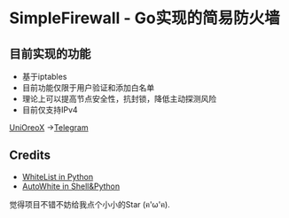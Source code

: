 # SimpleFirewall - Go实现的简易防火墙

## 目前实现的功能
- 基于iptables
- 目前功能仅限于用户验证和添加白名单
- 理论上可以提高节点安全性，抗封锁，降低主动探测风险
- 目前仅支持IPv4  
  
  
[UniOreoX](https://github.com/unioreox)  →[Telegram](https://t.me/unichannelx)  

## Credits
- [WhiteList in Python](https://github.com/heinu123/whitelist)
- [AutoWhite in Shell&Python](https://github.com/AriesEDGE/ufwfornode)
  
  
觉得项目不错不妨给我点个小小的Star (ฅ'ω'ฅ).
